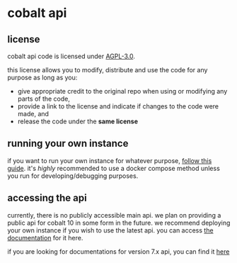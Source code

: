 # cobalt api

## license
cobalt api code is licensed under [AGPL-3.0](LICENSE).

this license allows you to modify, distribute and use the code for any purpose
as long as you:
- give appropriate credit to the original repo when using or modifying any parts of the code,
- provide a link to the license and indicate if changes to the code were made, and
- release the code under the **same license**

## running your own instance
if you want to run your own instance for whatever purpose, [follow this guide](/docs/run-an-instance.md).
it's *highly* recommended to use a docker compose method unless you run for developing/debugging purposes.

## accessing the api
currently, there is no publicly accessible main api. we plan on providing a public api for
cobalt 10 in some form in the future. we recommend deploying your own instance if you wish
to use the latest api. you can access [the documentation](/docs/api.md) for it here.

if you are looking for documentations for version 7.x api, you can find
it [here](https://github.com/imputnet/cobalt/blob/7/docs/api.md)